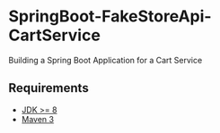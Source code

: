 # SpringBoot-FakeStoreApi-CartService
Building a Spring Boot Application for a Cart Service

## Requirements
- [JDK >= 8](https://www.oracle.com/java/technologies/javase/jdk21-archive-downloads.html)
- [Maven 3](https://maven.apache.org)
